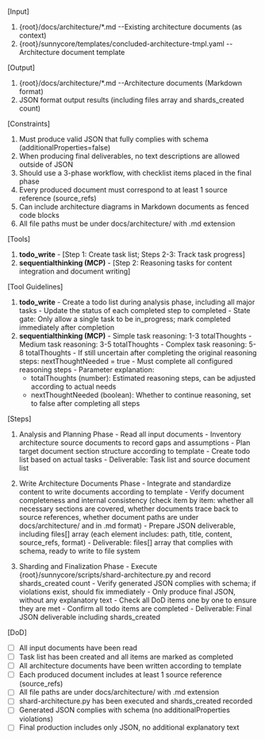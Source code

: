 [Input]
  1. {root}/docs/architecture/*.md --Existing architecture documents (as context)
  2. {root}/sunnycore/templates/concluded-architecture-tmpl.yaml --Architecture document template

[Output]
  1. {root}/docs/architecture/*.md --Architecture documents (Markdown format)
  2. JSON format output results (including files array and shards_created count)

[Constraints]
  1. Must produce valid JSON that fully complies with schema (additionalProperties=false)
  2. When producing final deliverables, no text descriptions are allowed outside of JSON
  3. Should use a 3-phase workflow, with checklist items placed in the final phase
  4. Every produced document must correspond to at least 1 source reference (source_refs)
  5. Can include architecture diagrams in Markdown documents as fenced code blocks
  6. All file paths must be under docs/architecture/ with .md extension

[Tools]
  1. **todo_write**
    - [Step 1: Create task list; Steps 2-3: Track task progress]
  2. **sequentialthinking (MCP)**
    - [Step 2: Reasoning tasks for content integration and document writing]

[Tool Guidelines]
  1. **todo_write**
    - Create a todo list during analysis phase, including all major tasks
    - Update the status of each completed step to completed
    - State gate: Only allow a single task to be in_progress; mark completed immediately after completion
  2. **sequentialthinking (MCP)**
    - Simple task reasoning: 1-3 totalThoughts
    - Medium task reasoning: 3-5 totalThoughts
    - Complex task reasoning: 5-8 totalThoughts
    - If still uncertain after completing the original reasoning steps: nextThoughtNeeded = true
    - Must complete all configured reasoning steps
    - Parameter explanation:
      * totalThoughts (number): Estimated reasoning steps, can be adjusted according to actual needs
      * nextThoughtNeeded (boolean): Whether to continue reasoning, set to false after completing all steps

[Steps]
  1. Analysis and Planning Phase
    - Read all input documents
    - Inventory architecture source documents to record gaps and assumptions
    - Plan target document section structure according to template
    - Create todo list based on actual tasks
    - Deliverable: Task list and source document list

  2. Write Architecture Documents Phase
    - Integrate and standardize content to write documents according to template
    - Verify document completeness and internal consistency (check item by item: whether all necessary sections are covered, whether documents trace back to source references, whether document paths are under docs/architecture/ and in .md format)
    - Prepare JSON deliverable, including files[] array (each element includes: path, title, content, source_refs, format)
    - Deliverable: files[] array that complies with schema, ready to write to file system

  3. Sharding and Finalization Phase
    - Execute {root}/sunnycore/scripts/shard-architecture.py and record shards_created count
    - Verify generated JSON complies with schema; if violations exist, should fix immediately
    - Only produce final JSON, without any explanatory text
    - Check all DoD items one by one to ensure they are met
    - Confirm all todo items are completed
    - Deliverable: Final JSON deliverable including shards_created

[DoD]
  - [ ] All input documents have been read
  - [ ] Task list has been created and all items are marked as completed
  - [ ] All architecture documents have been written according to template
  - [ ] Each produced document includes at least 1 source reference (source_refs)
  - [ ] All file paths are under docs/architecture/ with .md extension
  - [ ] shard-architecture.py has been executed and shards_created recorded
  - [ ] Generated JSON complies with schema (no additionalProperties violations)
  - [ ] Final production includes only JSON, no additional explanatory text
